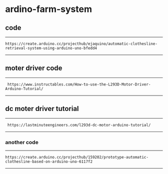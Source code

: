 # ardino-farm-system
## code 
***
```
https://create.arduino.cc/projecthub/ejaquino/automatic-clothesline-retrieval-system-using-arduino-uno-bfedd4
```
***
## moter driver code
***
```
 https://www.instructables.com/How-to-use-the-L293D-Motor-Driver-Arduino-Tutorial/
```
***
## dc moter driver tutorial
***
```
 https://lastminuteengineers.com/l293d-dc-motor-arduino-tutorial/
```
***

### another code
***
```
https://create.arduino.cc/projecthub/159202/prototype-automatic-clothesline-based-on-arduino-uno-6117f2
```
***

